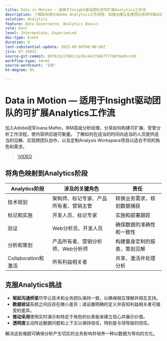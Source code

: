 ```yaml
---
title: Data in Motion — 适用于Insight驱动团队的可扩展Analytics工作流
description: 了解如何简化Adobe Analytics工作流程、加强治理以及使团队获得可推动激活、协作和增长的洞察力。
solution: Analytics
feature: Data Governance, Analytics Basics
role: User
level: Intermediate, Experienced
doc-type: Event
duration: 0
last-substantial-update: 2025-09-04T00:00:00Z
jira: KT-18822
source-git-commit: 887622e17681c1e3bc44175667777b0f4e65cc65
workflow-type: tm+mt
source-wordcount: '235'
ht-degree: 0%

---
```



# Data in Motion — 适用于Insight驱动团队的可扩展Analytics工作流

加入Adobe冠军Ioana Maftei，IBM高级分析经理，分享如何构建可扩展、受管分析工作流程，使内容供应链可衡量。 了解如何在适当的时间向适当的人员提供适当的见解、实现跨团队协作，以及定制Analysis Workspace项目以适合不同的角色和需求。

>[!VIDEO](https://video.tv.adobe.com/v/3471118/?learn=on&enablevpops)

## 将角色映射到Analytics阶段

| Analytics阶段 | 涉及的关键角色 | 责任 |
|--------------------------|-----------------------------------|--------------------------------------------------|
| 技术规划 | 架构师、标记专家、产品所有者、营销主管 | 转换业务需求，规划数据捕获 |
| 标记和实施 | 开发人员、标记专家 | 实施和部署跟踪 |
| 验证 | Web分析员、开发人员 | 确保数据的准确性和一致性 |
| 分析和策划 | 产品所有者、营销分析师、Web分析师 | 构建量身定制的报表，策划见解 |
| Collaboration和激活 | 所有利益相关者 | 共享、激活并处理分析 |


## 克服Analytics挑战

* **架起沟通桥梁**&#x200B;尽早让技术和业务团队保持一致，以确保相互理解并相互支持。
* **数据验证**&#x200B;系统之间应存在微小差异；请设置明确的定义并告知利益相关者可接受的差异。
* **推动采用**&#x200B;使用实时演示和特定于角色的仪表板来建立信心并展示价值。
* **透明度**&#x200B;主动传达数据问题和上下文以保持信任，特别是与领导层的信任。

解决这些难题可确保分析产生切实的业务影响并培养一种以数据为导向的文化。
